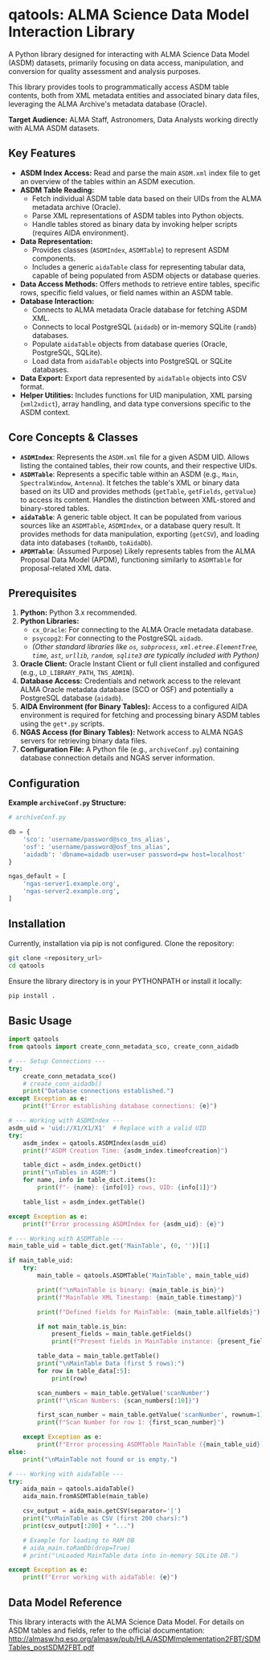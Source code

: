 # qatools: ALMA Science Data Model Interaction Library

A Python library designed for interacting with ALMA Science Data Model (ASDM) datasets, primarily focusing on data access, manipulation, and conversion for quality assessment and analysis purposes.

This library provides tools to programmatically access ASDM table contents, both from XML metadata entities and associated binary data files, leveraging the ALMA Archive's metadata database (Oracle).

**Target Audience:** ALMA Staff, Astronomers, Data Analysts working directly with ALMA ASDM datasets.

## Key Features

- **ASDM Index Access:** Read and parse the main `ASDM.xml` index file to get an overview of the tables within an ASDM execution.
- **ASDM Table Reading:**
  - Fetch individual ASDM table data based on their UIDs from the ALMA metadata archive (Oracle).
  - Parse XML representations of ASDM tables into Python objects.
  - Handle tables stored as binary data by invoking helper scripts (requires AIDA environment).
- **Data Representation:**
  - Provides classes (`ASDMIndex`, `ASDMTable`) to represent ASDM components.
  - Includes a generic `aidaTable` class for representing tabular data, capable of being populated from ASDM objects or database queries.
- **Data Access Methods:** Offers methods to retrieve entire tables, specific rows, specific field values, or field names within an ASDM table.
- **Database Interaction:**
  - Connects to ALMA metadata Oracle database for fetching ASDM XML.
  - Connects to local PostgreSQL (`aidadb`) or in-memory SQLite (`ramdb`) databases.
  - Populate `aidaTable` objects from database queries (Oracle, PostgreSQL, SQLite).
  - Load data from `aidaTable` objects into PostgreSQL or SQLite databases.
- **Data Export:** Export data represented by `aidaTable` objects into CSV format.
- **Helper Utilities:** Includes functions for UID manipulation, XML parsing (`xml2xdict`), array handling, and data type conversions specific to the ASDM context.

## Core Concepts & Classes

- **`ASDMIndex`**: Represents the `ASDM.xml` file for a given ASDM UID. Allows listing the contained tables, their row counts, and their respective UIDs.
- **`ASDMTable`**: Represents a specific table within an ASDM (e.g., `Main`, `SpectralWindow`, `Antenna`). It fetches the table's XML or binary data based on its UID and provides methods (`getTable`, `getFields`, `getValue`) to access its content. Handles the distinction between XML-stored and binary-stored tables.
- **`aidaTable`**: A generic table object. It can be populated from various sources like an `ASDMTable`, `ASDMIndex`, or a database query result. It provides methods for data manipulation, exporting (`getCSV`), and loading data into databases (`toRamDb`, `toAidaDb`).
- **`APDMTable`**: (Assumed Purpose) Likely represents tables from the ALMA Proposal Data Model (APDM), functioning similarly to `ASDMTable` for proposal-related XML data.

## Prerequisites

1. **Python:** Python 3.x recommended.
2. **Python Libraries:**
   - `cx_Oracle`: For connecting to the ALMA Oracle metadata database.
   - `psycopg2`: For connecting to the PostgreSQL `aidadb`.
   - *(Other standard libraries like `os`, `subprocess`, `xml.etree.ElementTree`, `time`, `ast`, `urllib`, `random`, `sqlite3` are typically included with Python)*
3. **Oracle Client:** Oracle Instant Client or full client installed and configured (e.g., `LD_LIBRARY_PATH`, `TNS_ADMIN`).
4. **Database Access:** Credentials and network access to the relevant ALMA Oracle metadata database (SCO or OSF) and potentially a PostgreSQL database (`aidadb`).
5. **AIDA Environment (for Binary Tables):** Access to a configured AIDA environment is required for fetching and processing binary ASDM tables using the `get*.py` scripts.
6. **NGAS Access (for Binary Tables):** Network access to ALMA NGAS servers for retrieving binary data files.
7. **Configuration File:** A Python file (e.g., `archiveConf.py`) containing database connection details and NGAS server information.

## Configuration

**Example `archiveConf.py` Structure:**

```python
# archiveConf.py

db = {
    'sco': 'username/password@sco_tns_alias',
    'osf': 'username/password@osf_tns_alias',
    'aidadb': 'dbname=aidadb user=user password=pw host=localhost'
}

ngas_default = [
    'ngas-server1.example.org',
    'ngas-server2.example.org',
]
````

## Installation

Currently, installation via pip is not configured. Clone the repository:

```bash
git clone <repository_url>
cd qatools
```

Ensure the library directory is in your PYTHONPATH or install it locally:

```bash
pip install .
```

## Basic Usage

```python
import qatools
from qatools import create_conn_metadata_sco, create_conn_aidadb

# --- Setup Connections ---
try:
    create_conn_metadata_sco()
    # create_conn_aidadb()
    print("Database connections established.")
except Exception as e:
    print(f"Error establishing database connections: {e}")

# --- Working with ASDMIndex ---
asdm_uid = 'uid://X1/X1/X1'  # Replace with a valid UID
try:
    asdm_index = qatools.ASDMIndex(asdm_uid)
    print(f"ASDM Creation Time: {asdm_index.timeofcreation}")

    table_dict = asdm_index.getDict()
    print("\nTables in ASDM:")
    for name, info in table_dict.items():
        print(f"- {name}: {info[0]} rows, UID: {info[1]}")

    table_list = asdm_index.getTable()

except Exception as e:
    print(f"Error processing ASDMIndex for {asdm_uid}: {e}")

# --- Working with ASDMTable ---
main_table_uid = table_dict.get('MainTable', (0, ''))[1]

if main_table_uid:
    try:
        main_table = qatools.ASDMTable('MainTable', main_table_uid)

        print(f"\nMainTable is binary: {main_table.is_bin}")
        print(f"MainTable XML Timestamp: {main_table.timestamp}")

        print(f"Defined fields for MainTable: {main_table.allfields}")

        if not main_table.is_bin:
            present_fields = main_table.getFields()
            print(f"Present fields in MainTable instance: {present_fields}")

        table_data = main_table.getTable()
        print("\nMainTable Data (first 5 rows):")
        for row in table_data[:5]:
            print(row)

        scan_numbers = main_table.getValue('scanNumber')
        print(f"\nScan Numbers: {scan_numbers[:10]}")

        first_scan_number = main_table.getValue('scanNumber', rownum=1)
        print(f"Scan Number for row 1: {first_scan_number}")

    except Exception as e:
        print(f"Error processing ASDMTable MainTable ({main_table_uid}): {e}")
else:
    print("\nMainTable not found or is empty.")

# --- Working with aidaTable ---
try:
    aida_main = qatools.aidaTable()
    aida_main.fromASDMTable(main_table)

    csv_output = aida_main.getCSV(separator='|')
    print("\nMainTable as CSV (first 200 chars):")
    print(csv_output[:200] + "...")

    # Example for loading to RAM DB
    # aida_main.toRamDb(drop=True)
    # print("\nLoaded MainTable data into in-memory SQLite DB.")

except Exception as e:
    print(f"Error working with aidaTable: {e}")
```

## Data Model Reference

This library interacts with the ALMA Science Data Model. For details on ASDM tables and fields, refer to the official documentation:
http://almasw.hq.eso.org/almasw/pub/HLA/ASDMImplementation2FBT/SDMTables_postSDM2FBT.pdf
